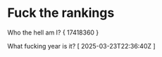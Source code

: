 # Fuck the rankings

Who the hell am I?
{ 17418360 }

What fucking year is it?
[ 2025-03-23T22:36:40Z ]
